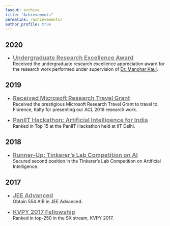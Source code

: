 ```yaml
---
layout: archive
title: "Achievements"
permalink: /achievements/
author_profile: true
---
```


<!-- ## 2021
- <span style="color:gray"><b><font size=4> <u> Selected for Google Pre-Doctoral Research Program </u></font></b></span> <br/>
Selected for the prestigious Google Pre-Doctoral Research program to work on research projects under the supervision of amazing mentors from Google AI Research in Bangalore. -->


## 2020
- <span style="color:gray"><b><font size=4> <u> Undergraduate Research Excellence Award </u></font></b></span> <br/>
Received the undergraduate research excellence appreciation award for the research work performed under supervision of [Dr. Manohar Kaul](https://www.iith.ac.in/~mkaul/).

## 2019
- <span style="color:gray"><b><font size=4> <u> Received Microsoft Research Travel Grant</u></font></b></span> <br/>
Received the prestigious Microsoft Research Travel Grant to travel to Florence, Italty for presenting our ACL 2019 research work.

- <span style="color:gray"><b><font size=4> <u> PanIIT Hackathon: Artificial Intelligence for India </u></font></b></span> <br/>
Ranked in Top 15 at the PanIIT Hackathon held at IIT Delhi.

## 2018
- <span style="color:gray"><b><font size=4> <u> Runner-Up: Tinkerer’s Lab Competition on AI</u></font></b></span> <br/>
Secured second position in the Tinkerer’s Lab Competition on Artificial Intelligence.

## 2017
- <span style="color:gray"><b><font size=4><u>JEE Advanced </u></font></b></span> <br/>
Obtain 554 AIR in JEE Advanced.

- <span style="color:gray"><b><font size=4><u>KVPY 2017 Fellowship </u></font></b></span><br/>
Ranked in top-250 in the SX stream, KVPY 2017.
